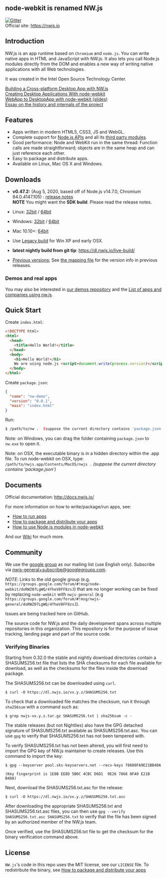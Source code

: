## node-webkit is renamed NW.js

[![Gitter](https://badges.gitter.im/Join%20Chat.svg)](https://gitter.im/nwjs/nw.js?utm_source=badge&utm_medium=badge&utm_campaign=pr-badge&utm_content=badge)  
Official site: https://nwjs.io  
## Introduction

NW.js is an app runtime based on `Chromium` and `node.js`. You can 
write native apps in HTML and JavaScript with NW.js. It also lets you
call Node.js modules directly from the DOM and enables a new way of writing
native applications with all Web technologies.

It was created in the Intel Open Source Technology Center.

[Building a Cross-platform Desktop App with NW.js](https://www.sitepoint.com/cross-platform-desktop-app-nw-js/)     
[Creating Desktop Applications With node-webkit](https://strongloop.com/strongblog/creating-desktop-applications-with-node-webkit/)     
[WebApp to DesktopApp with node-webkit (slides)](http://oldgeeksguide.github.io/presentations/html5devconf2013/wtod.html)  
[Essay on the history and internals of the project](http://yedingding.com/2014/08/01/node-webkit-intro-en.html)

## Features

* Apps written in modern HTML5, CSS3, JS and WebGL.
* Complete support for [Node.js APIs](https://nodejs.org/api/) and all its [third party modules](https://www.npmjs.com/).
* Good performance: Node and WebKit run in the same thread: Function calls are made straightforward; objects are in the same heap and can just reference each other.
* Easy to package and distribute apps.
* Available on Linux, Mac OS X and Windows.

## Downloads
* **v0.47.2:** (Aug 5, 2020, based off of Node.js v14.7.0, Chromium 84.0.4147.105) : [release notes](https://nwjs.io/blog/v0.47.2/)  
 **NOTE** You might want the **SDK build**. Please read the release notes.
 * Linux: [32bit](https://dl.nwjs.io/v0.47.2/nwjs-v0.47.2-linux-ia32.tar.gz) / [64bit](https://dl.nwjs.io/v0.47.2/nwjs-v0.47.2-linux-x64.tar.gz)
 * Windows: [32bit](https://dl.nwjs.io/v0.47.2/nwjs-v0.47.2-win-ia32.zip) / [64bit](https://dl.nwjs.io/v0.47.2/nwjs-v0.47.2-win-x64.zip)
 * Mac 10.10+: [64bit](https://dl.nwjs.io/v0.47.2/nwjs-v0.47.2-osx-x64.zip)
 * Use [Legacy build](http://nwjs.io/downloads/) for Win XP and early OSX.

* **latest nightly build from git tip**: https://dl.nwjs.io/live-build/

* [Previous versions](https://dl.nwjs.io); See [the mapping file](https://nwjs.io/versions.json) for the version info in previous releases.

### Demos and real apps
You may also be interested in [our demos repository](https://github.com/zcbenz/nw-sample-apps) and the [List of apps and companies using nw.js](https://github.com/nwjs/nw.js/wiki/List-of-apps-and-companies-using-nw.js).

## Quick Start

Create `index.html`:

```html
<!DOCTYPE html>
<html>
  <head>
    <title>Hello World!</title>
  </head>
  <body>
    <h1>Hello World!</h1>
    We are using node.js <script>document.write(process.version)</script>.
  </body>
</html>
```

Create `package.json`:

```json
{
  "name": "nw-demo",
  "version": "0.0.1",
  "main": "index.html"
}
```

Run:  
```bash
$ /path/to/nw .  (suppose the current directory contains 'package.json')
```

Note: on Windows, you can drag the folder containing `package.json` to `nw.exe` to open it.

Note: on OSX, the executable binary is in a hidden directory within the .app file. To run node-webkit on OSX, type:  
`/path/to/nwjs.app/Contents/MacOS/nwjs .` *(suppose the current directory contains 'package.json')*   

## Documents
Official documentation: http://docs.nwjs.io/  

For more information on how to write/package/run apps, see:

* [How to run apps](https://github.com/nwjs/nw.js/wiki/How-to-run-apps)
* [How to package and distribute your apps](https://github.com/nwjs/nw.js/wiki/How-to-package-and-distribute-your-apps)
* [How to use Node.js modules in node-webkit](https://github.com/nwjs/nw.js/wiki/Using-Node-modules)

And our [Wiki](https://github.com/nwjs/nw.js/wiki) for much more.

## Community

We use the [google group](https://groups.google.com/d/forum/nwjs-general) as
our mailing list (use English only). Subscribe via [nwjs-general+subscribe@googlegroups.com](mailto:nwjs-general+subscribe@googlegroups.com).

*NOTE*: Links to the old google group (e.g. `https://groups.google.com/forum/#!msg/node-webkit/doRWZ07LgWQ/4fheV8FF8zsJ`) that are no longer working can be fixed by replacing `node-webkit` with `nwjs-general` (e.g `https://groups.google.com/forum/#!msg/nwjs-general/doRWZ07LgWQ/4fheV8FF8zsJ`).

Issues are being tracked here on GitHub.

The source code for NW.js and the daily development spans across multiple repositories in this organization. This repository is for the purpose of issue tracking, landing page and part of the source code.

### Verifying Binaries

Starting from 0.32.0 the stable and nightly download directories contain a SHASUMS256.txt
file that lists the SHA checksums for each file available for download, as well as the
checksums for the files inside the download package.

The SHASUMS256.txt can be downloaded using `curl`.

```console
$ curl -O https://dl.nwjs.io/vx.y.z/SHASUMS256.txt
```

To check that a downloaded file matches the checksum, run
it through `sha256sum` with a command such as:

```console
$ grep nwjs-vx.y.z.tar.gz SHASUMS256.txt | sha256sum -c -
```

The stable releases (but not Nightlies) also have the GPG detached
signature of SHASUMS256.txt available as SHASUMS256.txt.asc. You can use `gpg`
to verify that SHASUMS256.txt has not been tampered with.

To verify SHASUMS256.txt has not been altered, you will first need to import
the GPG key of NW.js maintainer to create releases.
Use this command to import the key:

```console
$ gpg --keyserver pool.sks-keyservers.net --recv-keys 78680FA9E21BB40A
```
```
(Key fingerprint is 1E8B EE8D 5B0C 4CBC D6D1  9E26 7868 0FA9 E21B B40A)
```

Next, download the SHASUMS256.txt.asc for the release:

```console
$ curl -O https://dl.nwjs.io/vx.y.z/SHASUMS256.txt.asc
```

After downloading the appropriate SHASUMS256.txt and SHASUMS256.txt.asc files,
you can then use `gpg --verify SHASUMS256.txt.asc SHASUMS256.txt` to verify
that the file has been signed by an authorized member of the NW.js team.

Once verified, use the SHASUMS256.txt file to get the checksum for
the binary verification command above.

## License

`NW.js`'s code in this repo uses the MIT license, see our `LICENSE` file. To redistribute the binary, see [How to package and distribute your apps](https://github.com/nwjs/nw.js/wiki/How-to-package-and-distribute-your-apps)

